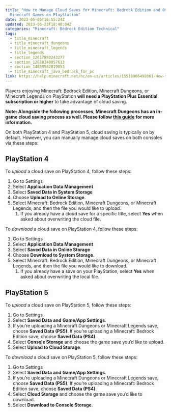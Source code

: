 ```yaml
---
title: "How to Manage Cloud Saves for Minecraft: Bedrock Edition and Other
  Minecraft Games on PlayStation"
date: 2023-05-05T16:55:24Z
updated: 2023-06-23T18:40:04Z
categories: "Minecraft: Bedrock Edition Technical"
tags:
  - title_minecraft
  - title_minecraft_dungeons
  - title_minecraft_legends
  - title_legends
  - section_12617893243277
  - section_12618340057613
  - section_14859582819853
  - title_minecraft_java_bedrock_for_pc
link: https://help.minecraft.net/hc/en-us/articles/15518966498061-How-to-Manage-Cloud-Saves-for-Minecraft-Bedrock-Edition-and-Other-Minecraft-Games-on-PlayStation
---
```


Players enjoying Minecraft: Bedrock Edition, Minecraft Dungeons, or Minecraft Legends on PlayStation **will need a PlayStation Plus Essential subscription or higher** to take advantage of cloud saving.

**Note: Alongside the following processes, Minecraft Dungeons has an in-game cloud saving process as well. Please follow [this guide](../Dungeons-Technical/Minecraft-Dungeons-Cloud-Saves-and-Backing-Up-Heroes.md)** **for more information.**

On both PlayStation 4 and PlayStation 5, cloud saving is typically on by default. However, you can manually manage cloud saves on both consoles via these steps:

## PlayStation 4

To *upload* a cloud save on PlayStation 4, follow these steps: 

1.  Go to Settings 
2.  Select **Application Data Management** 
3.  Select **Saved Data in System Storage** 
4.  Choose **Upload to Online Storage**. 
5.  Select Minecraft: Bedrock Edition, Minecraft Dungeons, or Minecraft Legends, and then the file you would like to upload. 
    1.  If you already have a cloud save for a specific title, select **Yes** when asked about overwriting the cloud file.

To *download* a cloud save on PlayStation 4, follow these steps: 

1.  Go to Settings 
2.  Select **Application Data Management** 
3.  Select **Saved Data in Online Storage** 
4.  Choose **Download to System Storage**. 
5.  Select Minecraft: Bedrock Edition, Minecraft Dungeons, or Minecraft Legends, and then the file you would like to download. 
    1.  If you already have a save on your PlayStation, select **Yes** when asked about overwriting the local file.

## PlayStation 5

To *upload* a cloud save on PlayStation 5, follow these steps: 

1.  Go to Settings 
2.  Select **Saved Data** **and** **Game/App Settings**. 
3.  If you’re uploading a Minecraft Dungeons or Minecraft Legends save, choose **Saved Data (PS5)**. If you’re uploading a Minecraft: Bedrock Edition save, choose **Saved Data (PS4)**.  
4.  Select **Console Storage** and choose the game save you’d like to upload. 
5.  Select **Upload to Cloud Storage**.

To *download* a cloud save on PlayStation 5, follow these steps: 

1.  Go to Settings 
2.  Select **Saved Data** **and** **Game/App Settings**. 
3.  If you’re uploading a Minecraft Dungeons or Minecraft Legends save, choose **Saved Data (PS5)**. If you’re uploading a Minecraft: Bedrock Edition save, choose **Saved Data (PS4)**.  
4.  Select **Cloud Storage** and choose the game save you’d like to download. 
5.  Select **Download to Console Storage**.
